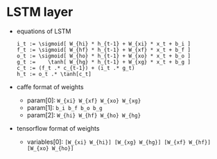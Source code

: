 # LSTM layer

* equations of LSTM
    ```
    i_t := \sigmoid[ W_{hi} * h_{t-1} + W_{xi} * x_t + b_i ]
    f_t := \sigmoid[ W_{hf} * h_{t-1} + W_{xf} * x_t + b_f ]
    o_t := \sigmoid[ W_{ho} * h_{t-1} + W_{xo} * x_t + b_o ]
    g_t :=    \tanh[ W_{hg} * h_{t-1} + W_{xg} * x_t + b_g ]
    c_t := (f_t .* c_{t-1}) + (i_t .* g_t)
    h_t := o_t .* \tanh[c_t]
    ```

* caffe format of weights
    - param[0]: `W_{xi} W_{xf} W_{xo} W_{xg}`
    - param[1]: `b_i b_f b_o b_g`
    - param[2]: `W_{hi} W_{hf} W_{ho} W_{hg}`
* tensorflow format of weights
    - variables[0]: `[W_{xi} W_{hi}] [W_{xg} W_{hg}] [W_{xf} W_{hf}] [W_{xo} W_{ho}]`
